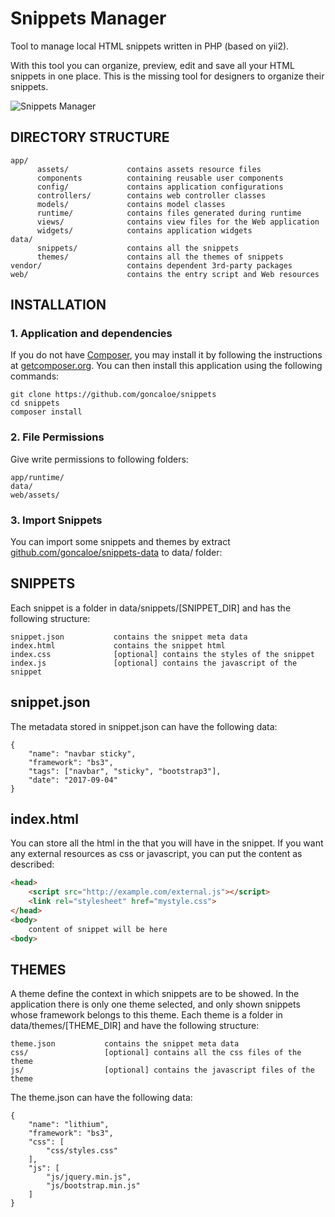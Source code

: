 # Snippets Manager
Tool to manage local HTML snippets written in PHP (based on yii2).

With this tool you can organize, preview, edit and save all your HTML snippets in one place.
This is the missing tool for designers to organize their snippets.

![Snippets Manager](https://webzop.com/images/pages/1fb8d70e-e33d-4fe7-986d-a56b5260cf2d.jpg)

DIRECTORY STRUCTURE
-------------------

```
app/
      assets/             contains assets resource files
      components          containing reusable user components
      config/             contains application configurations
      controllers/        contains web controller classes
      models/             contains model classes
      runtime/            contains files generated during runtime
      views/              contains view files for the Web application
      widgets/            contains application widgets
data/
      snippets/           contains all the snippets
      themes/             contains all the themes of snippets
vendor/                   contains dependent 3rd-party packages
web/                      contains the entry script and Web resources
```

INSTALLATION
------------

### 1. Application and dependencies

If you do not have [Composer](http://getcomposer.org/), you may install it by following the instructions
at [getcomposer.org](http://getcomposer.org/doc/00-intro.md#installation-nix).
You can then install this application using the following commands:

~~~
git clone https://github.com/goncaloe/snippets
cd snippets
composer install
~~~

### 2. File Permissions

Give write permissions to following folders:

```
app/runtime/
data/
web/assets/
```

### 3. Import Snippets

You can import some snippets and themes by extract [github.com/goncaloe/snippets-data](https://github.com/goncaloe/snippets-data/archive/master.zip) to data/ folder:

SNIPPETS
------------

Each snippet is a folder in data/snippets/[SNIPPET_DIR] and has the following structure:

```
snippet.json           contains the snippet meta data
index.html             contains the snippet html
index.css              [optional] contains the styles of the snippet
index.js               [optional] contains the javascript of the snippet
```

## snippet.json

The metadata stored in snippet.json can have the following data:
```
{
    "name": "navbar sticky",
    "framework": "bs3",
    "tags": ["navbar", "sticky", "bootstrap3"],
    "date": "2017-09-04"
}
```

## index.html

You can store all the html in the <body> that you will have in the snippet.
If you want any external resources as css or javascript, you can put the content as described:

```html
<head>
    <script src="http://example.com/external.js"></script>
    <link rel="stylesheet" href="mystyle.css">
</head>
<body>
    content of snippet will be here
<body>
```

THEMES
------------

A theme define the context in which snippets are to be showed.
In the application there is only one theme selected, and only shown snippets whose framework belongs to this theme.
Each theme is a folder in data/themes/[THEME_DIR] and have the following structure:

```
theme.json           contains the snippet meta data
css/                 [optional] contains all the css files of the theme
js/                  [optional] contains the javascript files of the theme
```

The theme.json can have the following data:
```
{
    "name": "lithium",
    "framework": "bs3",
    "css": [
        "css/styles.css"
    ],
    "js": [
        "js/jquery.min.js",
        "js/bootstrap.min.js"
    ]
}
```